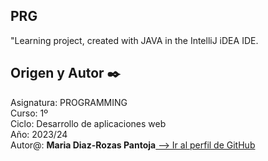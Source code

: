 ## PRG
"Learning project, created with JAVA in the IntelliJ iDEA IDE.

## Origen y Autor ✒️

<p>Asignatura: PROGRAMMING<br>
Curso: 1º<br>
Ciclo: Desarrollo de aplicaciones web<br>
Año: 2023/24<br>
Autor@: <b>Maria Diaz-Rozas Pantoja</b><a href="https://github.com/mdrp93"> --> Ir al perfil de GitHub</a>
